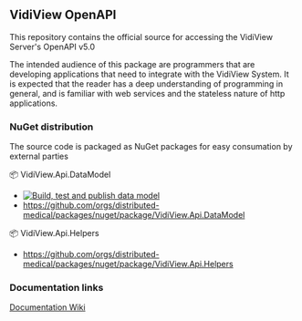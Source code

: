 ## VidiView OpenAPI

This repository contains the official source for accessing the VidiView Server's OpenAPI v5.0

The intended audience of this package are programmers that are developing applications that need to integrate with the VidiView System.
It is expected that the reader has a deep understanding of programming in general, and is familiar with web services and the stateless nature of http applications.

### NuGet distribution
The source code is packaged as NuGet packages for easy consumation by external parties

📦 VidiView.Api.DataModel
* [![Build, test and publish data model](https://github.com/distributed-medical/VidiView_OpenAPI/actions/workflows/data_model.yml/badge.svg)](https://github.com/distributed-medical/VidiView_OpenAPI/actions/workflows/data_model.yml)
* https://github.com/orgs/distributed-medical/packages/nuget/package/VidiView.Api.DataModel 
  
📦 VidiView.Api.Helpers
* https://github.com/orgs/distributed-medical/packages/nuget/package/VidiView.Api.Helpers

### Documentation links 

[Documentation Wiki](https://github.com/distributed-medical/VidiView_OpenAPI/wiki/)
